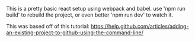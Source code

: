This is a pretty basic react setup using webpack and babel.
use 'npm run build' to rebuild the project, or even better 'npm run dev' to watch it.

This was based off of this tutorial: https://help.github.com/articles/adding-an-existing-project-to-github-using-the-command-line/
